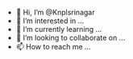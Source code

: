 - 👋 Hi, I’m @Knplsrinagar
- 👀 I’m interested in ...
- 🌱 I’m currently learning ...
- 💞️ I’m looking to collaborate on ...
- 📫 How to reach me ...

<!---
Knplsrinagar/Knplsrinagar is a ✨ special ✨ repository because its `README.md` (this file) appears on your GitHub profile.
You can click the Preview link to take a look at your changes.
--->
